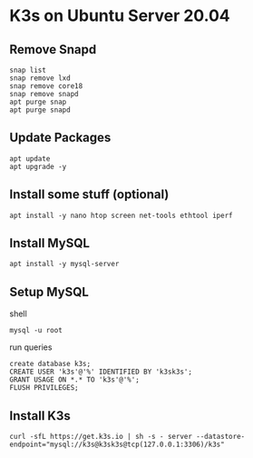 # K3s on Ubuntu Server 20.04


## Remove Snapd
```
snap list
snap remove lxd
snap remove core18
snap remove snapd
apt purge snap
apt purge snapd
```

## Update Packages
```
apt update
apt upgrade -y
```

## Install some stuff (optional)
```
apt install -y nano htop screen net-tools ethtool iperf
```

## Install MySQL
```
apt install -y mysql-server
```

## Setup MySQL
shell
```
mysql -u root
```

run queries
```
create database k3s;
CREATE USER 'k3s'@'%' IDENTIFIED BY 'k3sk3s';
GRANT USAGE ON *.* TO 'k3s'@'%';
FLUSH PRIVILEGES;
```


## Install K3s
```
curl -sfL https://get.k3s.io | sh -s - server --datastore-endpoint="mysql://k3s@k3sk3s@tcp(127.0.0.1:3306)/k3s"
```

